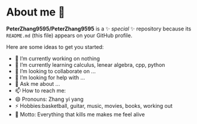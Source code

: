 # About me 👋

**PeterZhang9595/PeterZhang9595** is a ✨ _special_ ✨ repository because its `README.md` (this file) appears on your GitHub profile.

Here are some ideas to get you started:

- 🔭 I’m currently working on nothing
- 🌱 I’m currently learning calculus, lenear algebra, cpp, python
- 👯 I’m looking to collaborate on ...
- 🤔 I’m looking for help with ...
- 💬 Ask me about ...
- 📫 How to reach me: 
- 😄 Pronouns: Zhang yi yang
- ⚡ Hobbies:basketball, guitar, music, movies, books, working out
- 🥶 Motto: Everything that kills me makes me feel alive
